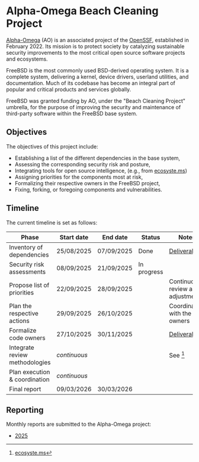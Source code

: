 # Alpha-Omega Beach Cleaning Project

[Alpha-Omega](https://alpha-omega.dev) (AO) is an associated project of the
[OpenSSF](https://openssf.org), established in February 2022. Its mission is to
protect society by catalyzing sustainable security improvements to the most
critical open source software projects and ecosystems.

FreeBSD is the most commonly used BSD-derived operating system. It is a complete
system, delivering a kernel, device drivers, userland utilities, and
documentation. Much of its codebase has become an integral part of popular and
critical products and services globally.

FreeBSD was granted funding by AO, under the "Beach Cleaning Project" umbrella,
for the purpose of improving the security and maintenance of third-party
software within the FreeBSD base system.

## Objectives

The objectives of this project include:

* Establishing a list of the different dependencies in the base system,
* Assessing the corresponding security risk and posture,
* Integrating tools for open source intelligence, (e.g., from
  [ecosyste.ms](https://ecosyste.ms))
* Assigning priorities for the components most at risk,
* Formalizing their respective owners in the FreeBSD project,
* Fixing, forking, or foregoing components and vulnerabilities.

## Timeline

The current timeline is set as follows:

| Phase                          | Start date | End date   | Status      | Notes                             |
| ------------------------------ | ---------- | ---------- | ----------- | --------------------------------- |
| Inventory of dependencies      | 25/08/2025 | 07/09/2025 | Done        | [Deliverable](dependencies.md)    |
| Security risk assessments      | 08/09/2025 | 21/09/2025 | In progress |                                   |
| Propose list of priorities     | 22/09/2025 | 28/09/2025 |             | Continuous review and adjustments |
| Plan the respective actions    | 29/09/2025 | 26/10/2025 |             | Coordination with the owners      |
| Formalize code owners          | 27/10/2025 | 30/11/2025 |             | [Deliverable](owners.md)          |
| Integrate review methodologies |      _continuous_      ||             | See [^1]                          |
| Plan execution & coordination  |      _continuous_      ||             |                                   |
| Final report                   | 09/03/2026 | 30/03/2026 |             |                                   |

[^1]: [ecosyste.ms](https://ecosyste.ms)

## Reporting

Monthly reports are submitted to the Alpha-Omega project:

* [2025](https://github.com/ossf/alpha-omega/tree/main/alpha/engagements/2025/FreeBSD)

